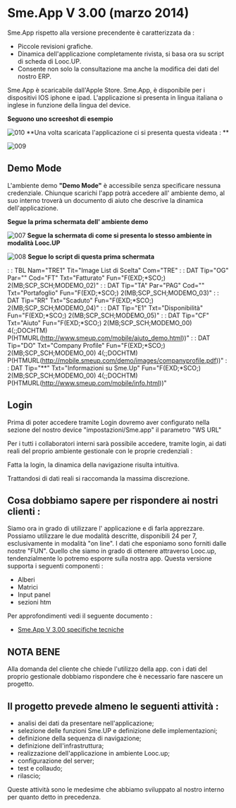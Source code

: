 # Sme.App V 3.00 (marzo 2014)
Sme.App rispetto alla versione precendente è caratterizzata da : 
* Piccole revisioni grafiche.
* Dinamica dell'applicazione completamente rivista, si basa ora su script di scheda di Looc.UP.
* Consente non solo la consultazione ma anche la modifica dei dati del nostro ERP.

Sme.App è scaricabile dall'Apple Store.
Sme.App, è disponibile per i dispositivi IOS iphone e ipad.
L'applicazione si presenta in lingua italiana o inglese in funzione della lingua del device.

**Seguono uno screeshot di esempio**

![010](http://localhost:3000/immagini/MOBASE_V3/010.png)
**Una volta scaricata l'applicazione ci si presenta questa videata : **

![009](http://localhost:3000/immagini/MOBASE_V3/009.png)
## Demo Mode

L'ambiente demo **"Demo Mode"** è accessibile senza specificare nessuna credenziale.
Chiunque scarichi l'app potrà accedere all' ambiente demo, al suo interno troverà un documento di aiuto che descrive la dinamica dell'applicazione.

**Segue la prima schermata dell' ambiente demo**

![007](http://localhost:3000/immagini/MOBASE_V3/007.png)
**Segue la schermata di come si presenta lo stesso ambiente in modalità Looc.UP**

![008](http://localhost:3000/immagini/MOBASE_V3/008.png)
**Segue lo script di questa prima schermata**

 :  : TBL Nam="TRE1" Tit="Image List di Scelta" Com="TRE"
   :  : DAT Tip="OG" Par="" Cod="FT" Txt="Fatturato" Fun="F(EXD;*SCO;) 2(MB;SCP_SCH;MODEMO_02)"
   :  : DAT Tip="TA" Par="PAG" Cod="" Txt="Portafoglio" Fun="F(EXD;*SCO;) 2(MB;SCP_SCH;MODEMO_03)"
   :  : DAT Tip="RR" Txt="Scaduto" Fun="F(EXD;*SCO;) 2(MB;SCP_SCH;MODEMO_04)"
   :  : DAT Tip="E1" Txt="Disponibilità" Fun="F(EXD;*SCO;) 2(MB;SCP_SCH;MODEMO_05)"
   :  : DAT Tip="CF" Txt="Aiuto" Fun="F(EXD;*SCO;) 2(MB;SCP_SCH;MODEMO_00) 4(;;DOCHTM) P(HTMURL(http://www.smeup.com/mobile/aiuto_demo.html))"
   :  : DAT Tip="DO" Txt="Company Profile" Fun="F(EXD;*SCO;) 2(MB;SCP_SCH;MODEMO_00) 4(;;DOCHTM) P(HTMURL(http://mobile.smeup.com/demo/images/companyprofile.pdf))"
   :  : DAT Tip="**" Txt="Informazioni su Sme.Up" Fun="F(EXD;*SCO;) 2(MB;SCP_SCH;MODEMO_00) 4(;;DOCHTM) P(HTMURL(http://www.smeup.com/mobile/info.html))"


## Login

Prima di poter accedere tramite Login dovremo aver configurato nella sezione del nostro device "impostazioni/Sme.app" il parametro "WS URL"

Per i tutti i collaboratori interni sarà possibile accedere, tramite login, ai dati reali del proprio ambiente gestionale con le proprie credenziali : 

Fatta la login, la dinamica della navigazione risulta intuitiva.

Trattandosi di dati reali si raccomanda la massima discrezione.


## Cosa dobbiamo sapere per rispondere ai nostri clienti : 

Siamo ora in grado di utilizzare l' applicazione e di farla apprezzare. Possiamo utilizzare le due modalità descritte, disponibili 24 per 7, esclusivamente in modalità "on line". I dati che esponiamo sono forniti dalle nostre "FUN". Quello che  siamo in grado di ottenere attraverso Looc.up, tendenzialmente lo potremo esporre sulla nostra app.
Questa versione supporta i seguenti componenti : 
* Alberi
* Matrici
* Input panel
* sezioni htm

Per approfondimenti vedi il seguente documento : 
- [Sme.App V 3.00 specifiche tecniche](Sorgenti/DOC/TA/B£AMO/MOBASE_V3T)



## NOTA BENE
Alla domanda del cliente che chiede l'utilizzo della app. con i dati del proprio gestionale dobbiamo rispondere che è necessario fare nascere un progetto.

## Il progetto prevede almeno le seguenti attività : 

* analisi dei dati da presentare nell'applicazione;
* selezione delle funzioni Sme.UP e definizione delle implementazioni;
* definizione della sequenza di navigazione;
* definizione dell'infrastruttura;
* realizzazione dell'applicazione in ambiente Looc.up;
* configurazione del server;
* test e collaudo;
* rilascio;


Queste attività sono le medesime che abbiamo sviluppato al nostro interno per quanto detto in precedenza.


